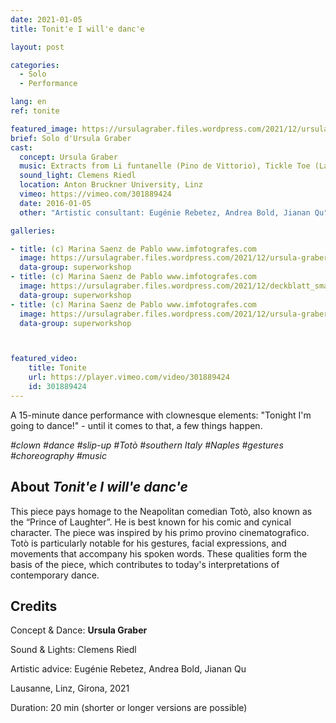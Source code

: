 ```yaml
---
date: 2021-01-05
title: Tonit'e I will'e danc'e

layout: post

categories:
  - Solo
  - Performance

lang: en
ref: tonite

featured_image: https://ursulagraber.files.wordpress.com/2021/12/ursula-graber009_small.jpg?w=500&fit=crop
brief: Solo d'Ursula Graber
cast:
  concept: Ursula Graber
  music: Extracts from Li funtanelle (Pino de Vittorio), Tickle Toe (La Vella Dixieland), The Magic Flute (Mozart), That’s the way (KC & The Sunshine Band), O sole mio, Thriller (Michael Jackson), The shortest song (Bryant Oden)
  sound_light: Clemens Riedl
  location: Anton Bruckner University, Linz
  vimeo: https://vimeo.com/301889424
  date: 2016-01-05
  other: "Artistic consultant: Eugénie Rebetez, Andrea Bold, Jianan Qu"

galleries:

- title: (c) Marina Saenz de Pablo www.imfotografes.com
  image: https://ursulagraber.files.wordpress.com/2021/12/ursula-graber012_small.jpg?w=2000&fit=crop
  data-group: superworkshop
- title: (c) Marina Saenz de Pablo www.imfotografes.com
  image: https://ursulagraber.files.wordpress.com/2021/12/deckblatt_small-1.jpg?w=2000&fit=crop
  data-group: superworkshop
- title: (c) Marina Saenz de Pablo www.imfotografes.com
  image: https://ursulagraber.files.wordpress.com/2021/12/ursula-graber011_small.jpg?w=2000&fit=crop
  data-group: superworkshop



featured_video:
    title: Tonite
    url: https://player.vimeo.com/video/301889424
    id: 301889424
---
```


A 15-minute dance performance with clownesque elements: "Tonight I'm going to dance!" - until it comes to that, a few things happen.

*#clown #dance #slip-up #Totò #southern Italy #Naples #gestures #choreography #music*



<!--plop-->
## About *Tonit'e I will'e danc'e*

This piece pays homage to the Neapolitan comedian Totò, also known as the “Prince of Laughter”. He is best known for his comic and cynical character. The piece was inspired by his primo provino cinematografico. Totò is particularly notable for his gestures, facial expressions, and movements that accompany his spoken words. These qualities form the basis of the piece, which contributes to today's interpretations of contemporary dance.

<!--plop-->

## Credits


Concept & Dance: **Ursula Graber**

Sound & Lights: Clemens Riedl

Artistic advice: Eugénie Rebetez, Andrea Bold, Jianan Qu

Lausanne, Linz, Girona, 2021

Duration: 20 min (shorter or longer versions are possible)

<!--[![Tonit'e I will'e danc'e](https://i.vimeocdn.com/video/746500438_640.jpg)](https://player.vimeo.com/video/301889424)-->
